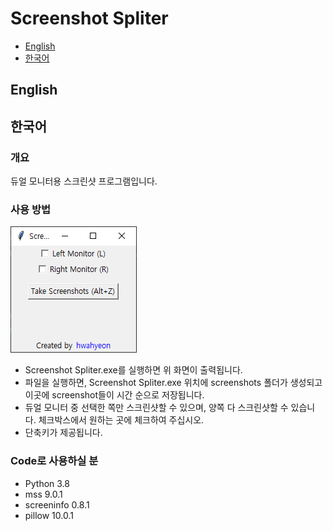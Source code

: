# Screenshot Spliter

- [English](#english)
- [한국어](#한국어)

## English

## 한국어
### 개요
듀얼 모니터용 스크린샷 프로그램입니다.

### 사용 방법
![image](./readme/001.png)
- Screenshot Spliter.exe를 실행하면 위 화면이 출력됩니다.
- 파일을 실행하면, Screenshot Spliter.exe 위치에 screenshots 폴더가 생성되고 이곳에 screenshot들이 시간 순으로 저장됩니다.
- 듀얼 모니터 중 선택한 쪽만 스크린샷할 수 있으며, 양쪽 다 스크린샷할 수 있습니다. 체크박스에서 원하는 곳에 체크하여 주십시오.
- 단축키가 제공됩니다.

### Code로 사용하실 분
- Python 3.8
- mss 9.0.1
- screeninfo 0.8.1
- pillow 10.0.1

